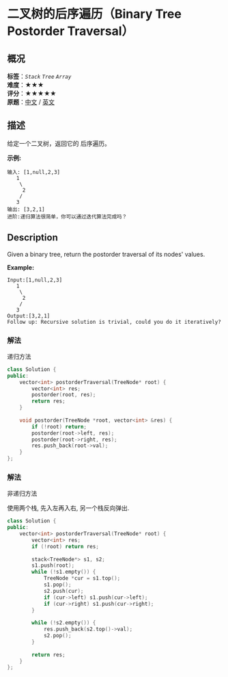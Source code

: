 # 二叉树的后序遍历（Binary Tree Postorder Traversal）
## 概况
**标签**：*`Stack`*  *`Tree`*  *`Array`*<br>
**难度**：★★★<br>
**评分**：★★★★★<br>
**原题**：[中文](https://leetcode-cn.com/problems/binary-tree-postorder-traversal) / [英文](https://leetcode.com/problems/binary-tree-postorder-traversal)

## 描述
给定一个二叉树，返回它的 后序遍历。

**示例:**
```
输入: [1,null,2,3]  
   1
    \
     2
    /
   3 
输出: [3,2,1]
进阶:递归算法很简单，你可以通过迭代算法完成吗？
```

## Description
Given a binary tree, return the postorder traversal of its nodes&#39; values.

**Example:**
```
Input:[1,null,2,3]
   1
    \
     2
    /
   3
Output:[3,2,1]
Follow up: Recursive solution is trivial, could you do it iteratively?
```

### 解法
递归方法
```c++
class Solution {
public:
    vector<int> postorderTraversal(TreeNode* root) {
        vector<int> res;
        postorder(root, res);
        return res;
    }
    
    void postorder(TreeNode *root, vector<int> &res) {
        if (!root) return;
        postorder(root->left, res);
        postorder(root->right, res);
        res.push_back(root->val);
    }
};
```

### 解法
非递归方法

使用两个栈, 先入左再入右, 另一个栈反向弹出.
```c++
class Solution {
public:
    vector<int> postorderTraversal(TreeNode* root) {
        vector<int> res;
        if (!root) return res;
        
        stack<TreeNode*> s1, s2;
        s1.push(root);
        while (!s1.empty()) {
            TreeNode *cur = s1.top();
            s1.pop();
            s2.push(cur);
            if (cur->left) s1.push(cur->left);
            if (cur->right) s1.push(cur->right);
        }
        
        while (!s2.empty()) {
            res.push_back(s2.top()->val);
            s2.pop();
        }
        
        return res;
    }
};
```